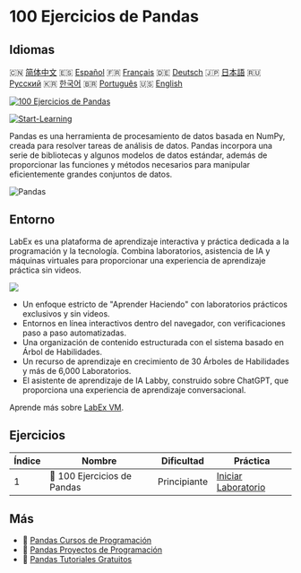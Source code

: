 # 100 Ejercicios de Pandas

## Idiomas

🇨🇳 [简体中文](README_zh.md) 🇪🇸 [Español](README_es.md) 🇫🇷 [Français](README_fr.md) 🇩🇪 [Deutsch](README_de.md) 🇯🇵 [日本語](README_ja.md) 🇷🇺 [Русский](README_ru.md) 🇰🇷 [한국어](README_ko.md) 🇧🇷 [Português](README_pt.md) 🇺🇸 [English](README.md) 

[![100 Ejercicios de Pandas](https://cover-creator.labex.io/100-pandas-exercises.png?lang=es)](https://labex.io/es/courses/100-pandas-exercises)

[![Start-Learning](https://img.shields.io/badge/Start-Learning-whitesmoke?style=for-the-badge)](https://labex.io/es/courses/100-pandas-exercises)

Pandas es una herramienta de procesamiento de datos basada en NumPy, creada para resolver tareas de análisis de datos. Pandas incorpora una serie de bibliotecas y algunos modelos de datos estándar, además de proporcionar las funciones y métodos necesarios para manipular eficientemente grandes conjuntos de datos.

![Pandas](https://img.shields.io/badge/Pandas-whitesmoke?style=for-the-badge&logo=pandas)


## Entorno

LabEx es una plataforma de aprendizaje interactiva y práctica dedicada a la programación y la tecnología. Combina laboratorios, asistencia de IA y máquinas virtuales para proporcionar una experiencia de aprendizaje práctica sin videos.

![](https://tutorial-screenshot.getvm.io/images/vm-1725247253.png)

- Un enfoque estricto de "Aprender Haciendo" con laboratorios prácticos exclusivos y sin videos.
- Entornos en línea interactivos dentro del navegador, con verificaciones paso a paso automatizadas.
- Una organización de contenido estructurada con el sistema basado en Árbol de Habilidades.
- Un recurso de aprendizaje en crecimiento de 30 Árboles de Habilidades y más de 6,000 Laboratorios.
- El asistente de aprendizaje de IA Labby, construido sobre ChatGPT, que proporciona una experiencia de aprendizaje conversacional.

Aprende más sobre [LabEx VM](https://support.labex.io/using-labex/virtual-machine).

## Ejercicios

|   Índice | Nombre                      | Dificultad   | Práctica                                                                                              |
|----------|-----------------------------|--------------|-------------------------------------------------------------------------------------------------------|
|        1 | 📖 100 Ejercicios de Pandas | Principiante | <a target='_blank' href='https://labex.io/es/labs/100-pandas-exercises-20747'>Iniciar Laboratorio</a> |

## Más

- 🔗 [Pandas Cursos de Programación](https://github.com/labex-labs/awesome-programming-courses)
- 🔗 [Pandas Proyectos de Programación](https://github.com/labex-labs/awesome-programming-projects)
- 🔗 [Pandas Tutoriales Gratuitos](https://github.com/labex-labs/pandas-free-tutorials)

